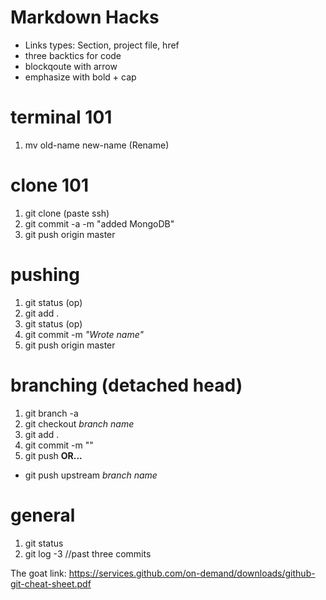 # Markdown Hacks
- Links types: Section, project file, href
- three backtics for code
- blockqoute with arrow
- emphasize with bold + cap

# terminal 101
1. mv old-name new-name (Rename)

# clone 101
1. git clone (paste ssh)
2. git commit -a -m "added MongoDB"
3. git push origin master

# pushing
1. git status (op)
2. git add .
3. git status (op)
4. git commit -m *"Wrote name"*
5. git push origin master

# branching (detached head)
1. git branch -a
2. git checkout *branch name*
3. git add .
4. git commit -m ""
5. git push **OR...**
-  git push upstream *branch name*




# general
1. git status
2. git log -3 //past three commits


The goat link:
https://services.github.com/on-demand/downloads/github-git-cheat-sheet.pdf
